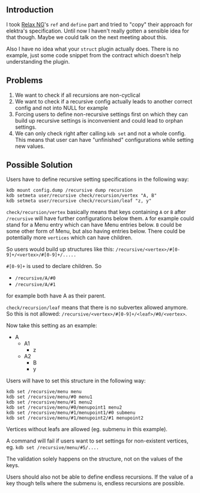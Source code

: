 

## Introduction

I took [Relax NG](http://relaxng.org/spec-20011203.html#define-ref)'s `ref` and `define` part and tried to "copy" 
their approach for elektra's specification.
Until now I haven't really gotten a sensible idea for that though. Maybe we could talk on the next meeting about this.

Also I have no idea what your `struct` plugin actually does. There is no example, just some code snippet from 
the contract which doesn't help understanding the plugin.

## Problems
1) We want to check if all recursions are non-cyclical
2) We want to check if a recursive config actually leads to another correct config and not into NULL for example
3) Forcing users to define non-recursive settings first on which they can build up 
recursive settings is inconvenient and could lead to orphan settings.
4) We can only check right after calling `kdb set` and not a whole config. 
This means that user can have "unfinished" configurations while setting new values.

## Possible Solution

Users have to define recursive setting specifications in the following way:

```
kdb mount config.dump /recursive dump recursion
kdb setmeta user/recursive check/recursion/vertex "A, B"
kdb setmeta user/recursive check/recursion/leaf "z, y"
```

`check/recursion/vertex` basically means that keys containing `A` or `B` after `/recursive`
will have further configurations below them. `A` for example could stand for a Menu entry which can have
Menu entries below. `B` could be some other form of Menu, but also having entries below. There could be 
potentially more `vertices` which can have children.

So users would build up structures like this:
`/recursive/<vertex>/#[0-9]+/<vertex>/#[0-9]+/.....`

`#[0-9]+` is used to declare children. So  

- `/recursive/A/#0`
- `/recursive/A/#1`

for example both have A as their parent.


`check/recursion/leaf` means that there is no subvertex allowed anymore. So this is not allowed:
`/recursive/<vertex>/#[0-9]+/<leaf>/#0/<vertex>`.

Now take this setting as an example:

* A
    * A1
        * z
    * A2
        * B
        * y

Users will have to set this structure in the following way:

```
kdb set /recursive/menu menu
kdb set /recursive/menu/#0 menu1
kdb set /recursive/menu/#1 menu2
kdb set /recursive/menu/#0/menupoint1 menu2
kdb set /recursive/menu/#1/menupoint1/#0 submenu
kdb set /recursive/menu/#1/menupoint2/#1 menupoint2
```

Vertices without leafs are allowed (eg. submenu in this example).

A command will fail if users want to set settings for non-existent vertices, eg. `kdb set /recursive/menu/#5/....`

The validation solely happens on the structure, not on the values of the keys.

Users should also not be able to define endless recursions. If the value of a key though 
tells where the submenu is, endless recursions are possible.